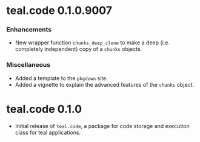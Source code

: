 # teal.code 0.1.0.9007

### Enhancements
* New wrapper function `chunks_deep_clone` to make a deep (i.e. completely independent) copy of a `chunks` objects.

### Miscellaneous
* Added a template to the `pkgdown` site.
* Added a vignette to explain the advanced features of the `chunks` object.

# teal.code 0.1.0

* Initial release of `teal.code`, a package for code storage and execution class for teal applications.
